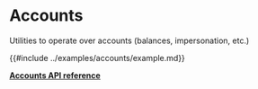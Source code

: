 # Accounts

Utilities to operate over accounts (balances, impersonation, etc.)

{{#include ../examples/accounts/example.md}}

[**Accounts API reference**](../reference/modules/accounts.md)
